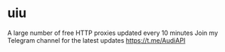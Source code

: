 # uiu
A large number of free HTTP proxies updated every 10 minutes Join my Telegram channel for the latest updates https://t.me/AudiAPI 
